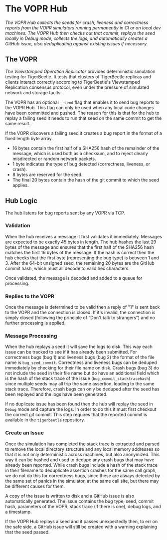 # The VOPR Hub

*The VOPR Hub collects the seeds for crash, liveness and correctness reports from the VOPR simulators running permanently in CI or on local dev machines. The VOPR Hub then checks out that commit, replays the seed locally in Debug mode, collects the logs, and automatically creates a GitHub issue, also deduplicating against existing issues if necessary.*

## The VOPR

*The Viewstamped Operation Replicator* provides deterministic simulation testing for TigerBeetle. It tests that clusters of TigerBeetle replicas and clients interact correctly according to TigerBeetle's Viewstamped Replication consensus protocol, even under the pressure of simulated network and storage faults.

The VOPR has an optional `--send` flag that enables it to send bug reports to the VOPR Hub. This flag can only be used when any local code changes have been committed and pushed. The reason for this is that for the hub to replay a failing seed it needs to run that seed on the same commit to get the same result.

If the VOPR discovers a failing seed it creates a bug report in the format of a fixed length byte array.

* 16 bytes contain the first half of a SHA256 hash of the remainder of the message, which is used both as a checksum, and to reject clearly misdirected or random network packets.
* 1 byte indicates the type of bug detected (correctness, liveness, or crash).
* 8 bytes are reserved for the seed.
* The final 20 bytes contain the hash of the git commit to which the seed applies.

## Hub Logic

The hub listens for bug reports sent by any VOPR via TCP.

### Validation

When the hub receives a message it first validates it immediately. Messages are expected to be exactly 45 bytes in length. The hub hashes the last 29 bytes of the message and ensures that the first half of the SHA256 hash matches the first 16 bytes of the message. If the hash is correct then the hub checks that the first byte (representing the bug type) is between 1 and 3. After the 64-bit unsigned seed, the remaining 20 bytes are the GitHub commit hash, which must all decode to valid hex characters.

Once validated, the message is decoded and added to a queue for processing.

### Replies to the VOPR

Once the message is determined to be valid then a reply of "1" is sent back to the VOPR and the connection is closed. If it's invalid, the connection is simply closed (following the principle of “Don't talk to strangers”) and no further processing is applied.

### Message Processing

When the hub replays a seed it will save the logs to disk. This way each issue can be tracked to see if it has already been submitted. For correctness bugs (bug 1) and liveness bugs (bug 2) the format of the file name is `bug_seed_commit`. Correctness and liveness bugs can be deduped immediately by checking for their file name on disk. Crash bugs (bug 3) do not include the seed in their file name but do have an additional field which is the hash of the stack trace of the issue (`bug_commit_stacktracehash`) since multiple seeds may all trip the same assertion, leading to the same stack trace. Therefore, crash bugs can only be deduped after the seed has been replayed and the logs have been generated.

If no duplicate issue has been found then the hub will replay the seed in `Debug` mode and capture the logs. In order to do this it must first checkout the correct git commit. This step requires that the reported commit is available in the `tigerbeetle` repository.

### Create an Issue

Once the simulation has completed the stack trace is extracted and parsed to remove the local directory structure and any local memory addresses so that it is not only deterministic across machines, but also anonymized. This way it can be hashed and used to dedupe any crash bugs that may have already been reported. While crash bugs include a hash of the stack trace in their filename to deduplicate assertion crashes for the same call graph, we do not do this for correctness bugs, since these are always detected by the same set of panics in the simulator, at the same call site, but there may be different causes for them.

A copy of the issue is written to disk and a GitHub issue is also automatically generated. The issue contains the bug type, seed, commit hash, parameters of the VOPR, stack trace (if there is one), debug logs, and a timestamp.

If the VOPR Hub replays a seed and it passes unexpectedly then, to err on the safe side, a GitHub issue will still be created with a warning explaining that the seed passed.
